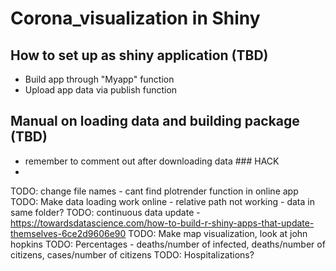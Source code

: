 # Corona_visualization in Shiny

## How to set up as shiny application (TBD)
- Build app through "Myapp" function
- Upload app data via publish function

## Manual on loading data and building package (TBD)
- remember to comment out after downloading data ### HACK
- 

TODO: change file names - cant find plotrender function in online app
TODO: Make data loading work online - relative path not working - data in same folder?
TODO: continuous data update - https://towardsdatascience.com/how-to-build-r-shiny-apps-that-update-themselves-6ce2d9606e90
TODO: Make map visualization, look at john hopkins
TODO: Percentages - deaths/number of infected, deaths/number of citizens, cases/number of citizens
TODO: Hospitalizations?
